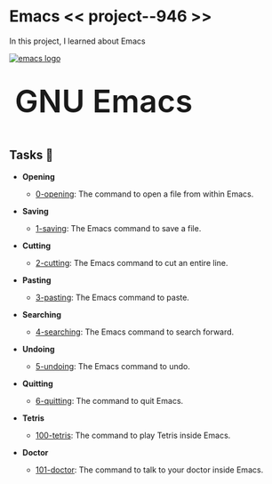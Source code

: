 # Emacs << project--946 >>

In this project, I learned about Emacs


<a href="https://www.gnu.org/software/emacs/documentation.html"><img style="max-height: 100px;"
   src="https://www.gnu.org/software/emacs/images/emacs.png"
   alt="emacs logo">
   </a>
<h1 style="display: inline;font-size: 4em;line-height: 110px;margin: 0 10px;font-weight: 600;">
    GNU Emacs
</h1>

## Tasks :page_with_curl:

* **Opening**
  * [0-opening](./0-opening): The command to open a file from within Emacs.

* **Saving**
  * [1-saving](./1-saving): The Emacs command to save a file.

* **Cutting**
  * [2-cutting](./2-cutting): The Emacs command to cut an entire line.

* **Pasting**
  * [3-pasting](./3-pasting): The Emacs command to paste.

* **Searching**
  * [4-searching](4-searching): The Emacs command to search forward.

* **Undoing**
  * [5-undoing](./5-undoing): The Emacs command to undo.

* **Quitting**
  * [6-quitting](./6-quitting): The command to quit Emacs.

* **Tetris**
  * [100-tetris](./100-tetris): The command to play Tetris inside Emacs.

* **Doctor**
  * [101-doctor](./101-doctor): The command to talk to your doctor inside Emacs.
